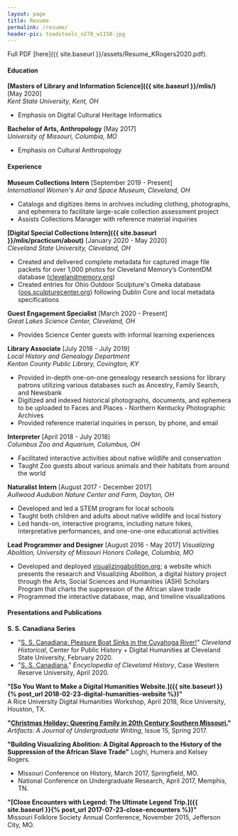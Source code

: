 ```yaml
---
layout: page
title: Resume
permalink: /resume/
header-pic: toadstools_n278_w1150.jpg
---
```

Full PDF [here]({{ site.baseurl }}/assets/Resume_KRogers2020.pdf).

#### Education
**[Masters of Library and Information Science]({{ site.baseurl }}/mlis/)** [May 2020]  
_Kent State University, Kent, OH_
- Emphasis on Digital Cultural Heritage Informatics

**Bachelor of Arts, Anthropology** [May 2017]  
_University of Missouri, Columbia, MO_
- Emphasis on Cultural Anthropology

#### Experience
**Museum Collections Intern** [September 2019 - Present]  
_International Women's Air and Space Museum, Cleveland, OH_  
- Catalogs and digitizes items in archives including clothing, photographs, and ephemera to facilitate large-scale collection assessment project
- Assists Collections Manager with reference material inquiries

**[Digital Special Collections Intern]({{ site.baseurl }}/mlis/practicum/about)** [January 2020 - May 2020]  
_Cleveland State University, Cleveland, OH_
- Created and delivered complete metadata for captured image file packets for over 1,000 photos for Cleveland Memory’s ContentDM database ([clevelandmemory.org](clevelandmemory.org))
- Created entries for Ohio Outdoor Sculpture's Omeka database ([oos.sculpturecenter.org](oos.sculpturecenter.org)) following Dublin Core and local metadata specifications

**Guest Engagement Specialist** [March 2020 - Present]  
_Great Lakes Science Center, Cleveland, OH_  
- Provides Science Center guests with informal learning experiences

**Library Associate** [July 2018 - July 2019]  
_Local History and Genealogy Department  
Kenton County Public Library, Covington, KY_
- Provided in-depth one-on-one genealogy research sessions for library patrons utilizing various databases such as Ancestry, Family Search, and Newsbank
- Digitized and indexed historical photographs, documents, and ephemera to be uploaded to Faces and Places - Northern Kentucky Photographic Archives
- Provided reference material inquiries in person, by phone, and email

**Interpreter** [April 2018 - July 2018]  
_Columbus Zoo and Aquarium, Columbus, OH_  
- Facilitated interactive activities about native wildlife and conservation
- Taught Zoo guests about various animals and their habitats from around the world

**Naturalist Intern** [August 2017 - December 2017]  
_Aullwood Audubon Nature Center and Farm, Dayton, OH_  
- Developed and led a STEM program for local schools
- Taught both children and adults about native wildlife and local history
- Led hands-on, interactive programs, including nature hikes, interpretative performances, and one-one-one educational activities

**Lead Programmer and Designer** [August 2016 - May 2017]
_Visualizing Abolition, University of Missouri Honors College, Columbia, MO_  
- Developed and deployed [visualizingabolition.org](http://visualizingabolition.org); a website which presents the research and Visualizing Abolition, a digital history project through the Arts, Social Sciences and Humanities (ASH) Scholars Program that charts the suppression of the African slave trade
- Programmed the interactive database, map, and timeline visualizations

#### Presentations and Publications
**S. S. Canadiana Series**  
- "[S. S. Canadiana: Pleasure Boat Sinks in the Cuyahoga River!](https://clevelandhistorical.org/items/show/905)" _Cleveland Historical_, Center for Public History + Digital Humanities at Cleveland State University, February 2020.
- "[S. S. Canadiana.](https://case.edu/ech/articles/c/s-s-canadiana)" _Encyclopedia of Cleveland History_, Case Western Reserve University, April 2020.

**"[So You Want to Make a Digital Humanities Website.]({{ site.baseurl }}{% post_url 2018-02-23-digital-humanities-website %})"**  
A Rice University Digital Humanities Workshop, April 2018, Rice University, Houston, TX.

**"[Christmas Holiday: Queering Family in 20th Century Southern Missouri.](https://artifactsjournal.missouri.edu/2017/05/christmas-holiday-queering-family-in-20th-century-southern-missouri)"**  
_Artifacts: A Journal of Undergraduate Writing_, Issue 15, Spring 2017.

**"Building Visualizing Abolition: A Digital Approach to the History of the Suppression of the African Slave Trade"** Loghi, Humera and Kelsey Rogers.
- Missouri Conference on History, March 2017, Springfield, MO.
- National Conference on Undergraduate Research, April 2017, Memphis, TN.

**"[Close Encounters with Legend: The Ultimate Legend Trip.]({{ site.baseurl }}{% post_url 2017-07-23-close-encounters %})"**  
Missouri Folklore Society Annual Conference, November 2015, Jefferson City, MO.
